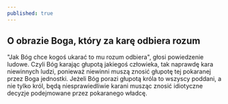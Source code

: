 ```yaml
---
published: true
---
```

## O obrazie Boga, który za karę odbiera rozum

"Jak Bóg chce kogoś ukarać to mu rozum odbiera", głosi powiedzenie ludowe. Czyli Bóg karając głupotą jakiegoś człowieka, tak naprawdę kara niewinnych ludzi, ponieważ niewinni muszą znosić głupotę tej pokaranej przez Boga jednostki. 
Jeżeli Bóg porazi głupotą króla to wszyscy poddani, a nie tylko król, będą niesprawiedliwie karani musząc znosić idiotyczne decyzje podejmowane przez pokaranego władcę.

